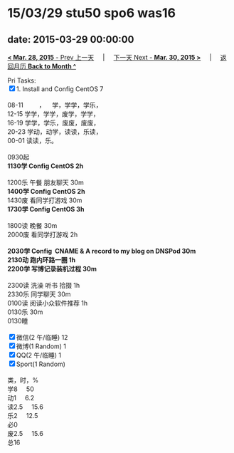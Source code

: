 # 15/03/29 stu50 spo6 was16

date: 2015-03-29 00:00:00
---
[**< Mar. 28, 2015** - Prev 上一天](/lifelogs/2015/03/d28.html) &nbsp; &nbsp; | &nbsp; &nbsp; [下一天 Next - **Mar. 30, 2015 >**](/lifelogs/2015/03/d30.html) &nbsp; &nbsp; |  &nbsp; &nbsp; [返回月历 **Back to Month ^**](/lifelogs/2015/03/index.html)
<br/><div>Pri Tasks:<br clear="none"/><input type="checkbox" checked="true" />1. Install and Config CentOS 7</div><div><div><br clear="none"/></div>08-11         ，    学，学学，学乐，<br clear="none"/>12-15 学学，学学，废学，学学，<br clear="none"/>16-19 学学，学乐，废废，废废，<br clear="none"/>20-23 学动，动学，读读，乐读，</div><div><div>00-01 读读，乐。</div><div><br clear="none"/></div>0930起<br clear="none"/><strong>1130学 Config CentOS 2h</strong></div><div><br clear="none"/></div><div>1200乐 午餐 朋友聊天 30m<br clear="none"/><strong>1400学 Config CentOS 2h</strong><br clear="none"/></div><div>1430废 看同学打游戏 30m<br clear="none"/><div><strong>1730学 Config CentOS 3h</strong></div><div><br clear="none"/></div>1800读 晚餐 30m</div><div>2000废 看同学打游戏 2h<br clear="none"/></div><div><strong><br clear="none"/></strong></div><div><strong>2030学 Config  CNAM</strong><strong>E & A record to my blog on DNSPod 30m</strong></div><div><div><strong>2130动 跑内环路一圈 1h</strong></div><div><strong>2200学 写博记录装机过程 30m</strong></div><div><br clear="none"/></div>2300读 洗澡 听书 拾掇 1h<br/></div><div>2330乐 同学聊天 30m</div><div>0100读 阅读小众软件推荐 1h</div><div>0130乐 30m</div><div>0130睡</div><div><br clear="none"/><input type="checkbox" checked="true" />微信(2 午/临睡) 12<br clear="none"/><input type="checkbox" checked="true" />微博(1 Random) 1</div><div><input type="checkbox" checked="true" />QQ(2 午/临睡) 1</div><div><input type="checkbox" checked="true" />Sport(1 Random) <br clear="none"/><div><br clear="none"/></div>类，时，%<br clear="none"/>学8     50<br clear="none"/>动1     6.2<br clear="none"/>读2.5     15.6<br clear="none"/>乐2     12.5<br clear="none"/>必0<br clear="none"/>废2.5     15.6<br clear="none"/>总16</div>
